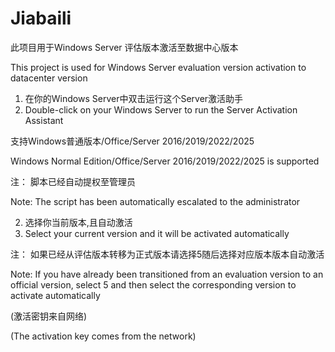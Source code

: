# Jiabaili
此项目用于Windows Server 评估版本激活至数据中心版本

This project is used for Windows Server evaluation version activation to datacenter version

1. 在你的Windows Server中双击运行这个Server激活助手
1. Double-click on your Windows Server to run the Server Activation Assistant

支持Windows普通版本/Office/Server 2016/2019/2022/2025

Windows Normal Edition/Office/Server 2016/2019/2022/2025 is supported

注： 脚本已经自动提权至管理员

Note: The script has been automatically escalated to the administrator

2. 选择你当前版本,且自动激活
2. Select your current version and it will be activated automatically

注： 如果已经从评估版本转移为正式版本请选择5随后选择对应版本版本自动激活

Note: If you have already been transitioned from an evaluation version to an official version, select 5 and then select the corresponding version to activate automatically

(激活密钥来自网络)

(The activation key comes from the network)
